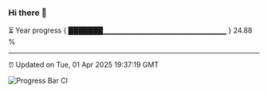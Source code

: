 ### Hi there 👋

⏳ Year progress { ███████▁▁▁▁▁▁▁▁▁▁▁▁▁▁▁▁▁▁▁▁▁▁▁ } 24.88 %

---

⏰ Updated on Tue, 01 Apr 2025 19:37:19 GMT

![Progress Bar CI](https://github.com/IshwaranRudhara/GIT-ACTION/workflows/Progress%20Bar%20CI/badge.svg)
